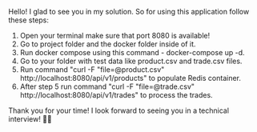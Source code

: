 Hello!
I glad to see you in my solution.
So for using this application follow these steps:
1. Open your terminal make sure that port 8080 is available! 
2. Go to project folder and the docker folder inside of it.
3. Run docker compose using this command - docker-compose up -d.
4. Go to your folder with test data like product.csv and trade.csv files.
5. Run command "curl -F "file=@product.csv" http://localhost:8080/api/v1/products" to populate Redis container.
6. After step 5 run command "curl -F "file=@trade.csv" http://localhost:8080/api/v1/trades" to process the trades.

Thank you for your time!
I look forward to seeing you in a technical interview! 🎯🚀





